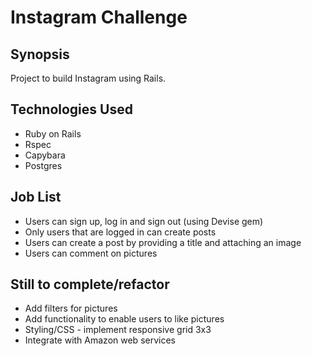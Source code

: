 Instagram Challenge
===================


## Synopsis

Project to build Instagram using Rails.


## Technologies Used
- Ruby on Rails
- Rspec
- Capybara
- Postgres



## Job List
* Users can sign up, log in and sign out (using Devise gem)
* Only users that are logged in can create posts
* Users can create a post by providing a title and attaching an image
* Users can comment on pictures



## Still to complete/refactor
* Add filters for pictures
* Add functionality to enable users to like pictures
* Styling/CSS - implement responsive grid 3x3
* Integrate with Amazon web services
